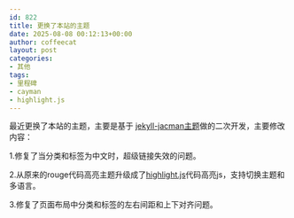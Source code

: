 ```yaml
---
id: 822
title: 更换了本站的主题
date: 2025-08-08 00:12:13+00:00
author: coffeecat
layout: post
categories:
- 其他
tags:
- 里程碑
- cayman
- highlight.js
---
```


最近更换了本站的主题，主要是基于
<a href="https://github.com/Simpleyyt/jekyll-jacman">jekyll-jacman主题</a>做的二次开发，主要修改内容：
<p>1.修复了当分类和标签为中文时，超级链接失效的问题。
<P>2.从原来的rouge代码高亮主题升级成了<a href="https://github.com/highlightjs/highlight.js">highlight.js</a>代码高亮js，支持切换主题和多语言。
<P>3.修复了页面布局中分类和标签的左右间距和上下对齐问题。
